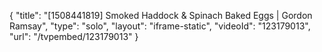 {
    "title": "[1508441819] Smoked Haddock & Spinach Baked Eggs | Gordon Ramsay",
    "type": "solo",
    "layout": "iframe-static",
    "videoId": "123179013",
    "url": "\/tvpembed\/123179013"
}